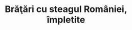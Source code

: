 ---
layout: post
title: "Brăţări cu steagul României, împletite"
description: "Brăţări cu steagul României, împletite."
img: "/assets/img/bratari-cu-steagul-romaniei-impletite-1.jpg"
img2: "/assets/img/bratari-cu-steagul-romaniei-impletite-2.jpg"
colors: "diverse"
price: "8 RON /buc"
vertical: true
---